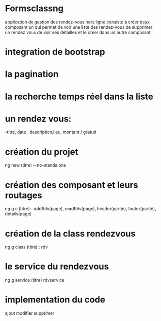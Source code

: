 # Formsclassng

application de gestion des rendez-vous hors ligne 
consiste à créer deux composant un qui permet de voir une liste des rendez-vous de supprimer un rendez vous de voir ses détailles
et le créer dans un autre composant
# integration de bootstrap
# la pagination
# la recherche temps réel dans la liste
# un rendez vous:
-titre, date , description,lieu, montant / gratuit
# création du projet 
ng new (titre) --no-standalone
# création des composant et leurs routages
ng g c (titre):
-addRdv(page), readRdv(page), header(partie), footer(partie), details(page)
# création de la class rendezvous
ng g class (titre) : rdv
# le service du rendezvous 
ng g service (titre) rdvservice
# implementation du code
ajout modifier supprimer